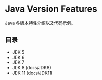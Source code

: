 # Java Version Features
Java 各版本特性介绍以及代码示例。

## 目录
- JDK 5
- JDK 6
- JDK 7
- JDK 8 (docs/JDK8)
- JDK 11 (docs/JDK11)